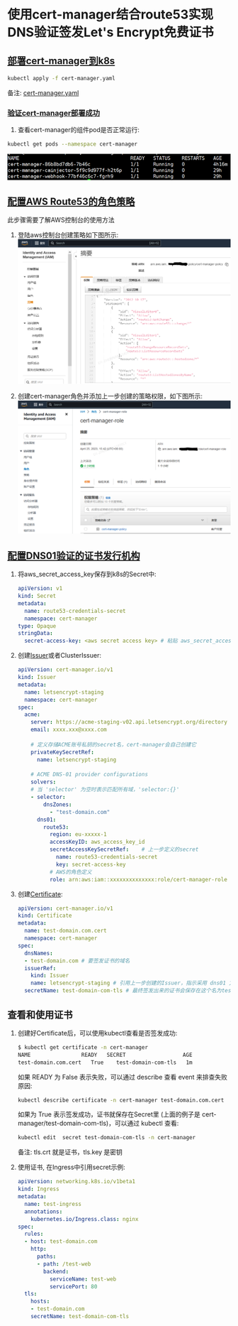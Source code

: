 # 使用cert-manager结合route53实现DNS验证签发Let's Encrypt免费证书

## [部署cert-manager到k8s](https://cert-manager.io/docs/installation/)

```bash
kubectl apply -f cert-manager.yaml
```

备注: [cert-manager.yaml](/files/k8s/ymls/cert-manager/cert-manager.yaml)

### [验证cert-manager部署成功](https://cert-manager.io/docs/installation/verify/)

1. 查看cert-manager的组件pod是否正常运行:

```bash
kubectl get pods --namespace cert-manager
```

![cert-manager pods](/imgs/k8s/cert-manager/cert-manager-pods.PNG)

## [配置AWS Route53的角色策略](https://cert-manager.io/docs/configuration/acme/dns01/route53/)

此步骤需要了解AWS控制台的使用方法

1. 登陆aws控制台创建策略如下图所示:  
![cert-manager 策略](/imgs/k8s/cert-manager/cert-manager-policy.PNG)

2. 创建cert-manager角色并添加上一步创建的策略权限，如下图所示:  
![cert-manager 角色](/imgs/k8s/cert-manager/cert-manager-role.PNG)

## [配置DNS01验证的证书发行机构](https://cert-manager.io/docs/configuration/acme/dns01/)

1. 将aws_secret_access_key保存到k8s的Secret中:

    ```yaml
    apiVersion: v1
    kind: Secret
    metadata:
      name: route53-credentials-secret
      namespace: cert-manager
    type: Opaque
    stringData:
      secret-access-key: <aws secret access key> # 粘贴 aws_secret_access_key 到这里，不需要 base64 加密。
    ```

2. 创建[Issuer](https://cert-manager.io/docs/reference/api-docs/#cert-manager.io/v1.Issuer)或者ClusterIssuer:

    ```yaml
    apiVersion: cert-manager.io/v1
    kind: Issuer
    metadata:
      name: letsencrypt-staging
      namespace: cert-manager
    spec:
      acme:
        server: https://acme-staging-v02.api.letsencrypt.org/directory
        email: xxxx.xxx@xxxx.com

        # 定义存储ACME账号私钥的secret名，cert-manager会自己创建它
        privateKeySecretRef:
          name: letsencrypt-staging

        # ACME DNS-01 provider configurations
        solvers:
        # 当 'selector' 为空时表示匹配所有域，'selector:{}'
        - selector: 
            dnsZones:
              - "test-domain.com"
          dns01:
            route53:
              region: eu-xxxxx-1
              accessKeyID: aws_access_key_id
              secretAccessKeySecretRef:    # 上一步定义的secret
                name: route53-credentials-secret
                key: secret-access-key
              # AWS的角色定义
              role: arn:aws:iam::xxxxxxxxxxxxxx:role/cert-manager-role
    ```

3. 创建[Certificate](https://cert-manager.io/docs/reference/api-docs/#cert-manager.io/v1.Certificate):

    ```yaml
    apiVersion: cert-manager.io/v1
    kind: Certificate
    metadata:
      name: test-domain.com.cert
      namespace: cert-manager
    spec:
      dnsNames:
      - test-domain.com # 要签发证书的域名
      issuerRef:
        kind: Issuer
        name: letsencrypt-staging # 引用上一步创建的Issuer，指示采用 dns01 方式进行校验
      secretName: test-domain-com-tls # 最终签发出来的证书会保存在这个名为test-domain-com-tls的Secret 里面
    ```

## 查看和使用证书

1. 创建好Certificate后，可以使用kubectl查看是否签发成功:

    ```bash
    $ kubectl get certificate -n cert-manager
    NAME                READY   SECRET                  AGE
    test-domain.com.cert   True    test-domain-com-tls   1m
    ```

    如果 READY 为 False 表示失败，可以通过 describe 查看 event 来排查失败原因:

    ```bash
    kubectl describe certificate -n cert-manager test-domain.com.cert
    ```

    如果为 True 表示签发成功，证书就保存在Secret里 (上面的例子是 cert-manager/test-domain-com-tls)，可以通过 kubectl 查看:

    ```bash
    kubectl edit  secret test-domain-com-tls -n cert-manager
    ```

    备注: tls.crt 就是证书，tls.key 是密钥

2. 使用证书, 在Ingress中引用secret示例:

    ```yaml
    apiVersion: networking.k8s.io/v1beta1
    kind: Ingress
    metadata:
      name: test-ingress
      annotations:
        kubernetes.io/Ingress.class: nginx
    spec:
      rules:
      - host: test-domain.com
        http:
          paths:
          - path: /test-web
            backend:
              serviceName: test-web
              servicePort: 80
      tls:
        hosts:
        - test-domain.com
        secretName: test-domain-com-tls
    ```

<Vssue :title="$title" :options="{ locale: 'zh' }" />
